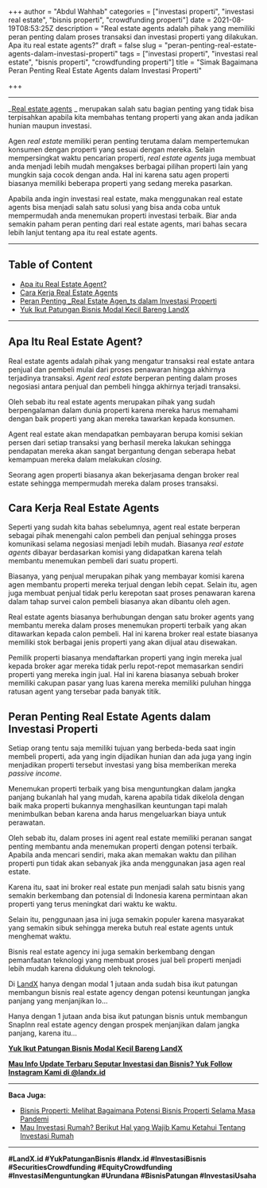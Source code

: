 +++
author = "Abdul Wahhab"
categories = ["investasi properti", "investasi real estate", "bisnis properti", "crowdfunding properti"]
date = 2021-08-19T08:53:25Z
description = "Real estate agents adalah pihak yang memiliki peran penting dalam proses transaksi dan investasi properti yang dilakukan. Apa itu real estate agents?"
draft = false
slug = "peran-penting-real-estate-agents-dalam-investasi-properti"
tags = ["investasi properti", "investasi real estate", "bisnis properti", "crowdfunding properti"]
title = "Simak Bagaimana Peran Penting Real Estate Agents dalam Investasi Properti"

+++


---

_[Real estate agents](https://landx.id/project/#/snp2) _ merupakan salah satu bagian penting yang tidak bisa terpisahkan apabila kita membahas tentang properti yang akan anda jadikan hunian maupun investasi.

Agen _real estate_ memiliki peran penting terutama dalam mempertemukan konsumen dengan properti yang sesuai dengan mereka. Selain mempersingkat waktu pencarian properti, _real estate agents_ juga membuat anda menjadi lebih mudah mengakses berbagai pilihan properti lain yang mungkin saja cocok dengan anda. Hal ini karena satu agen properti biasanya memiliki beberapa properti yang sedang mereka pasarkan.

Apabila anda ingin investasi real estate, maka menggunakan real estate agents bisa menjadi salah satu solusi yang bisa anda coba untuk mempermudah anda menemukan properti investasi terbaik. Biar anda semakin paham peran penting dari real estate agents, mari bahas secara lebih lanjut tentang apa itu real estate agents.

---

## Table of Content

* [Apa itu Real Estate Agent?](#apa-Itu-real-estate-agent)
* [Cara Kerja Real Estate Agents](#cara-kerja-real-estate-agents)
* [Peran Penting _Real Estate Agen_ts dalam Investasi Properti](#peran-penting-real-estate-agents-dalam-investasi-properti)
* [Yuk Ikut Patungan Bisnis Modal Kecil Bareng LandX](#yuk-ikut-patungan-bisnis-modal-kecil-bareng-landx )

---

## Apa Itu Real Estate Agent?

Real estate agents adalah pihak yang mengatur transaksi real estate antara penjual dan pembeli mulai dari proses penawaran hingga akhirnya terjadinya transaksi. _Agent real estate_ berperan penting dalam proses negosiasi antara penjual dan pembeli hingga akhirnya terjadi transaksi.

Oleh sebab itu real estate agents merupakan pihak yang sudah berpengalaman dalam dunia properti karena mereka harus memahami dengan baik properti yang akan mereka tawarkan kepada konsumen.

Agent real estate akan mendapatkan pembayaran berupa komisi sekian persen dari setiap transaksi yang berhasil mereka lakukan sehingga pendapatan mereka akan sangat bergantung dengan seberapa hebat kemampuan mereka dalam melakukan _closing._

Seorang agen properti biasanya akan bekerjasama dengan broker real estate sehingga mempermudah mereka dalam proses transaksi.

## Cara Kerja Real Estate Agents

Seperti yang sudah kita bahas sebelumnya, agent real estate berperan sebagai pihak menengahi calon pembeli dan penjual sehingga proses komunikasi selama negosiasi menjadi lebih mudah. Biasanya _real estate agents_ dibayar berdasarkan komisi yang didapatkan karena telah membantu menemukan pembeli dari suatu properti.

Biasanya, yang penjual merupakan pihak yang membayar komisi karena agen membantu properti mereka terjual dengan lebih cepat. Selain itu, agen juga membuat penjual tidak perlu kerepotan saat proses penawaran karena dalam tahap survei calon pembeli biasanya akan dibantu oleh agen.

Real estate agents biasanya berhubungan dengan satu broker agents yang membantu mereka dalam proses menemukan properti terbaik yang akan ditawarkan kepada calon pembeli. Hal ini karena broker real estate biasanya memiliki stok berbagai jenis properti yang akan dijual atau disewakan.

Pemilik properti biasanya mendaftarkan properti yang ingin mereka jual kepada broker agar mereka tidak perlu repot-repot memasarkan sendiri properti yang mereka ingin jual. Hal ini karena biasanya sebuah broker memiliki cakupan pasar yang luas karena mereka memiliki puluhan hingga ratusan agent yang tersebar pada banyak titik.

## Peran Penting Real Estate Agents dalam Investasi Properti

Setiap orang tentu saja memiliki tujuan yang berbeda-beda saat ingin membeli properti, ada yang ingin dijadikan hunian dan ada juga yang ingin menjadikan properti tersebut investasi yang bisa memberikan mereka _passive income_.

Menemukan properti terbaik yang bisa menguntungkan dalam jangka panjang bukanlah hal yang mudah, karena apabila tidak dikelola dengan baik maka properti bukannya menghasilkan keuntungan tapi malah menimbulkan beban karena anda harus mengeluarkan biaya untuk perawatan.

Oleh sebab itu, dalam proses ini agent real estate memiliki peranan sangat penting membantu anda menemukan properti dengan potensi terbaik. Apabila anda mencari sendiri, maka akan memakan waktu dan pilihan properti pun tidak akan sebanyak jika anda menggunakan jasa agen real estate.

Karena itu, saat ini broker real estate pun menjadi salah satu bisnis yang semakin berkembang dan potensial di Indonesia karena permintaan akan properti yang terus meningkat dari waktu ke waktu.

Selain itu, penggunaan jasa ini juga semakin populer karena masyarakat yang semakin sibuk sehingga mereka butuh real estate agents untuk menghemat waktu.

Bisnis real estate agency ini juga semakin berkembang dengan pemanfaatan teknologi yang membuat proses jual beli properti menjadi lebih mudah karena didukung oleh teknologi.

Di [LandX](https://landx.id/) hanya dengan modal 1 jutaan anda sudah bisa ikut patungan membangun bisnis real estate agency dengan potensi keuntungan jangka panjang yang menjanjikan lo…

Hanya dengan 1 jutaan anda bisa ikut patungan bisnis untuk membangun SnapInn real estate agency dengan prospek menjanjikan dalam jangka panjang, karena itu…

**[Yuk Ikut Patungan Bisnis Modal Kecil Bareng LandX](https://landx.id/project/)**

**[Mau Info Update Terbaru Seputar Investasi dan Bisnis? Yuk Follow Instagram Kami di @landx.id](https://www.instagram.com/landx.id/?utm_medium=copy_link)**

---

**Baca Juga:**

* [Bisnis Properti: Melihat Bagaimana Potensi Bisnis Properti Selama Masa Pandemi](https://landx.id/blog/potensi-bisnis-properti-di-masa-pandemi/)
* [Mau Investasi Rumah? Berikut Hal yang Wajib Kamu Ketahui Tentang Investasi Rumah](https://landx.id/blog/memulai-investasi-rumah/)

---

**#LandX.id #YukPatunganBisnis   #landx.id    #InvestasiBisnis    #SecuritiesCrowdfunding    #EquityCrowdfunding    #InvestasiMenguntungkan    #Urundana    #BisnisPatungan    #InvestasiUsaha**

